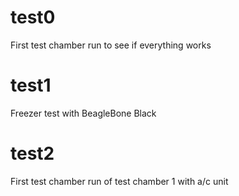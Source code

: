 # test0
First test chamber run to see if everything works

# test1
Freezer test with BeagleBone Black

# test2
First test chamber run of test chamber 1 with a/c unit
